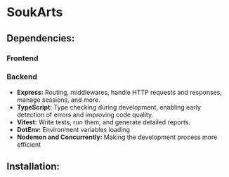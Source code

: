 # SoukArts


## Dependencies:
### Frontend 

### Backend
<ul>
<li><b>Express:</b> Routing, middlewares, handle HTTP requests and responses, manage sessions, and more.</li>
<li><b>TypeScript:</b> Type checking during development, enabling early detection of errors and improving code quality.  </li>
<li><b>Vitest:</b> Write tests, run them, and generate detailed reports.</li>
<li><b>DotEnv:</b> Environment variables loading</li>
<li><b>Nodemon and Concurrently:</b> Making the development process more efficient</li>
</ul>

## Installation:

